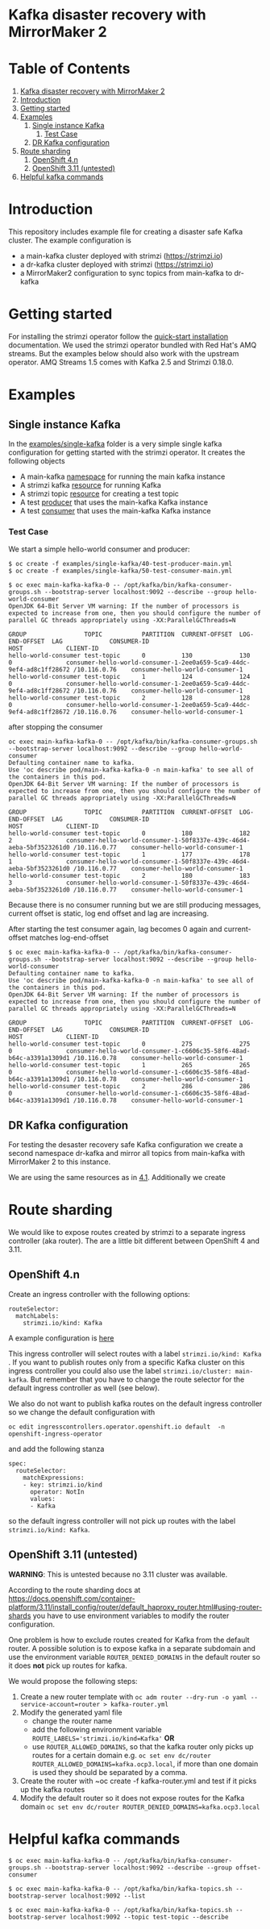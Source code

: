 

# Kafka disaster recovery with MirrorMaker 2


# Table of Contents

1.  [Kafka disaster recovery with MirrorMaker 2](#org203d355)
2.  [Introduction](#org86b2654)
3.  [Getting started](#orgcab6492)
4.  [Examples](#org7f02c81)
    1.  [Single instance Kafka](#orgf32f791)
        1.  [Test Case](#orga1eb808)
    2.  [DR Kafka configuration](#org404255e)
5.  [Route sharding](#org43be07c)
    1.  [OpenShift 4.n](#orgf70b4f0)
    2.  [OpenShift 3.11 (untested)](#orgd031d6e)
6.  [Helpful kafka commands](#org50d3430)


# Introduction

This repository includes example file for creating a disaster safe Kafka cluster.
The example configuration is

-   a main-kafka cluster deployed with strimzi (<https://strimzi.io>)
-   a dr-kafka cluster deployed with strimzi (<https://strimzi.io>)
-   a MirrorMaker2 configuration to sync topics from main-kafka to dr-kafka


# Getting started

For installing the strimzi operator follow the [quick-start
installation](https://strimzi.io/docs/operators/master/quickstart.html#proc-install-product-str) documentation.  We used the strimzi operator bundled with
Red Hat's AMQ streams. But the examples below should also work with
the upstream operator. AMQ Streams 1.5 comes with Kafka 2.5 and
Strimzi 0.18.0.


# Examples


<a id="orgf32f791"></a>

## Single instance Kafka

In the [examples/single-kafka](examples/single-kafka) folder is a very simple single kafka
configuration for getting started with the strimzi operator. It creates the following objects

-   A main-kafka [namespace](examples/single-kafka/10-main-kafka-namespace.yml) for running the main kafka instance
-   A strimzi kafka [resource](examples/single-kafka/20-main-kafka.yml) for running Kafka
-   A strimzi topic [resource](examples/single-kafka/30-topic.yml) for creating a test topic
-   A test [producer](examples/single-kafka/40-test-producer.yml) that uses the main-kafka Kafka instance
-   A test [consumer](examples/single-kafka/50-test-consumer.yml) that uses the main-kafka Kafka instance


### Test Case

We start a simple hello-world consumer and producer:

    $ oc create -f examples/single-kafka/40-test-producer-main.yml
    $ oc create -f examples/single-kafka/50-test-consumer-main.yml

    $ oc exec main-kafka-kafka-0 -- /opt/kafka/bin/kafka-consumer-groups.sh --bootstrap-server localhost:9092 --describe --group hello-world-consumer
    OpenJDK 64-Bit Server VM warning: If the number of processors is expected to increase from one, then you should configure the number of parallel GC threads appropriately using -XX:ParallelGCThreads=N

    GROUP                TOPIC           PARTITION  CURRENT-OFFSET  LOG-END-OFFSET  LAG             CONSUMER-ID                                                          HOST            CLIENT-ID
    hello-world-consumer test-topic      0          130             130             0               consumer-hello-world-consumer-1-2ee0a659-5ca9-44dc-9ef4-ad8c1ff28672 /10.116.0.76    consumer-hello-world-consumer-1
    hello-world-consumer test-topic      1          124             124             0               consumer-hello-world-consumer-1-2ee0a659-5ca9-44dc-9ef4-ad8c1ff28672 /10.116.0.76    consumer-hello-world-consumer-1
    hello-world-consumer test-topic      2          128             128             0               consumer-hello-world-consumer-1-2ee0a659-5ca9-44dc-9ef4-ad8c1ff28672 /10.116.0.76    consumer-hello-world-consumer-1

after stopping the consumer

    oc exec main-kafka-kafka-0 -- /opt/kafka/bin/kafka-consumer-groups.sh --bootstrap-server localhost:9092 --describe --group hello-world-consumer
    Defaulting container name to kafka.
    Use 'oc describe pod/main-kafka-kafka-0 -n main-kafka' to see all of the containers in this pod.
    OpenJDK 64-Bit Server VM warning: If the number of processors is expected to increase from one, then you should configure the number of parallel GC threads appropriately using -XX:ParallelGCThreads=N

    GROUP                TOPIC           PARTITION  CURRENT-OFFSET  LOG-END-OFFSET  LAG             CONSUMER-ID                                                          HOST            CLIENT-ID
    hello-world-consumer test-topic      0          180             182             2               consumer-hello-world-consumer-1-50f8337e-439c-46d4-aeba-5bf3523261d0 /10.116.0.77    consumer-hello-world-consumer-1
    hello-world-consumer test-topic      1          177             178             1               consumer-hello-world-consumer-1-50f8337e-439c-46d4-aeba-5bf3523261d0 /10.116.0.77    consumer-hello-world-consumer-1
    hello-world-consumer test-topic      2          180             183             3               consumer-hello-world-consumer-1-50f8337e-439c-46d4-aeba-5bf3523261d0 /10.116.0.77    consumer-hello-world-consumer-1

Because there is no consumer running but we are still producing
messages, current offset is static, log end offset and lag are
increasing.

After starting the test consumer again, lag becomes 0 again and current-offset matches log-end-offset

    $ oc exec main-kafka-kafka-0 -- /opt/kafka/bin/kafka-consumer-groups.sh --bootstrap-server localhost:9092 --describe --group hello-world-consumer
    Defaulting container name to kafka.
    Use 'oc describe pod/main-kafka-kafka-0 -n main-kafka' to see all of the containers in this pod.
    OpenJDK 64-Bit Server VM warning: If the number of processors is expected to increase from one, then you should configure the number of parallel GC threads appropriately using -XX:ParallelGCThreads=N

    GROUP                TOPIC           PARTITION  CURRENT-OFFSET  LOG-END-OFFSET  LAG             CONSUMER-ID                                                          HOST            CLIENT-ID
    hello-world-consumer test-topic      0          275             275             0               consumer-hello-world-consumer-1-c6606c35-58f6-48ad-b64c-a3391a1309d1 /10.116.0.78    consumer-hello-world-consumer-1
    hello-world-consumer test-topic      1          265             265             0               consumer-hello-world-consumer-1-c6606c35-58f6-48ad-b64c-a3391a1309d1 /10.116.0.78    consumer-hello-world-consumer-1
    hello-world-consumer test-topic      2          286             286             0               consumer-hello-world-consumer-1-c6606c35-58f6-48ad-b64c-a3391a1309d1 /10.116.0.78    consumer-hello-world-consumer-1


## DR Kafka configuration

For testing the desaster recovery safe Kafka configuration we create a
second namespace dr-kafka and mirror all topics from main-kafka with
MirrorMaker 2 to this instance.

We are using the same resources as in [4.1](#orgf32f791). Additionally we create


# Route sharding

We would like to expose routes created by strimzi to a separate ingress controller (aka router).
The are a little bit different between OpenShift 4 and 3.11.


## OpenShift 4.n

Create an ingress controller with the following options:

    routeSelector:
      matchLabels:
        strimzi.io/kind: Kafka

A example configuration is [here](ingress/kafka-ingress.yml)

This ingress controller will select routes with a label
`strimzi.io/kind: Kafka` . If you want to publish routes only from a
specific Kafka cluster on this ingress controller you could also use
the label `strimzi.io/cluster: main-kafka`. But remember that you have
to change the route selector for the default ingress controller as
well (see below).

We also do not want to publish kafka routes on the default ingress controller so we change the default configuration
with

    oc edit ingresscontrollers.operator.openshift.io default  -n openshift-ingress-operator

and add the following stanza

    spec:
      routeSelector:
        matchExpressions:
        - key: strimzi.io/kind
          operator: NotIn
          values:
          - Kafka

so the default ingress controller will <span class="underline">not</span> pick up routes with the label `strimzi.io/kind: Kafka`.


## OpenShift 3.11 (untested)

**WARNING**: This is untested because no 3.11 cluster was available.

According to the route sharding docs at
<https://docs.openshift.com/container-platform/3.11/install_config/router/default_haproxy_router.html#using-router-shards>
you have to use environment variables to modify the router
configuration.

One problem is how to exclude routes created for Kafka from the
default router. A possible solution is to expose kafka in a separate
subdomain and use the environment variable `ROUTER_DENIED_DOMAINS` in
the default router so it does **not** pick up routes for kafka.

We would propose the following steps:

1.  Create a new router template with `oc adm router --dry-run -o yaml --service-account=router > kafka-router.yml`
2.  Modify the generated yaml file
    -   change the router name
    -   add the following environment variable `ROUTE_LABELS='strimzi.io/kind=Kafka'` **OR**
    -   use `ROUTER_ALLOWED_DOMAINS`, so that the kafka router only picks up routes for a certain domain
        e.g. `oc set env dc/router ROUTER_ALLOWED_DOMAINS=kafka.ocp3.local`, if more than one domain is used they should be separated by a comma.
3.  Create the router with ~oc create -f kafka-router.yml and test if it picks up the kafka routes
4.  Modify the default router so it does not expose routes for the Kafka domain `oc set env dc/router ROUTER_DENIED_DOMAINS=kafka.ocp3.local`


# Helpful kafka commands

    $ oc exec main-kafka-kafka-0 -- /opt/kafka/bin/kafka-consumer-groups.sh --bootstrap-server localhost:9092 --describe --group offset-consumer

    $ oc exec main-kafka-kafka-0 -- /opt/kafka/bin/kafka-topics.sh --bootstrap-server localhost:9092 --list

    $ oc exec main-kafka-kafka-0 -- /opt/kafka/bin/kafka-topics.sh --bootstrap-server localhost:9092 --topic test-topic --describe
